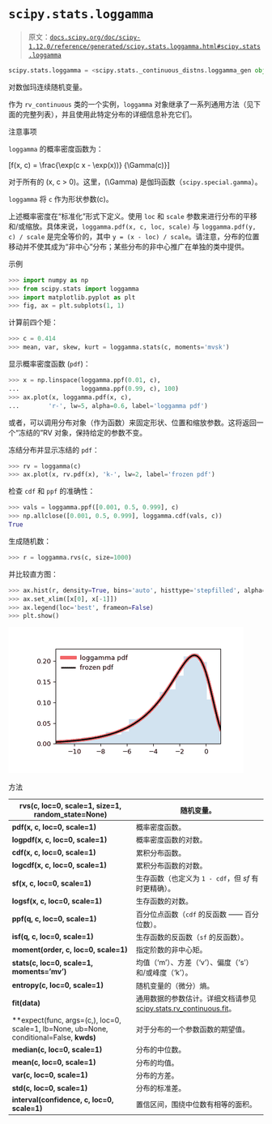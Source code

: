# `scipy.stats.loggamma`

> 原文：[`docs.scipy.org/doc/scipy-1.12.0/reference/generated/scipy.stats.loggamma.html#scipy.stats.loggamma`](https://docs.scipy.org/doc/scipy-1.12.0/reference/generated/scipy.stats.loggamma.html#scipy.stats.loggamma)

```py
scipy.stats.loggamma = <scipy.stats._continuous_distns.loggamma_gen object>
```

对数伽玛连续随机变量。

作为 `rv_continuous` 类的一个实例，`loggamma` 对象继承了一系列通用方法（见下面的完整列表），并且使用此特定分布的详细信息补充它们。

注意事项

`loggamma` 的概率密度函数为：

\[f(x, c) = \frac{\exp(c x - \exp(x))} {\Gamma(c)}\]

对于所有的 \(x, c > 0\)。这里，\(\Gamma\) 是伽玛函数（`scipy.special.gamma`）。

`loggamma` 将 `c` 作为形状参数\(c\)。

上述概率密度在“标准化”形式下定义。使用 `loc` 和 `scale` 参数来进行分布的平移和/或缩放。具体来说，`loggamma.pdf(x, c, loc, scale)` 与 `loggamma.pdf(y, c) / scale` 是完全等价的，其中 `y = (x - loc) / scale`。请注意，分布的位置移动并不使其成为“非中心”分布；某些分布的非中心推广在单独的类中提供。

示例

```py
>>> import numpy as np
>>> from scipy.stats import loggamma
>>> import matplotlib.pyplot as plt
>>> fig, ax = plt.subplots(1, 1) 
```

计算前四个矩：

```py
>>> c = 0.414
>>> mean, var, skew, kurt = loggamma.stats(c, moments='mvsk') 
```

显示概率密度函数 (`pdf`)：

```py
>>> x = np.linspace(loggamma.ppf(0.01, c),
...                 loggamma.ppf(0.99, c), 100)
>>> ax.plot(x, loggamma.pdf(x, c),
...        'r-', lw=5, alpha=0.6, label='loggamma pdf') 
```

或者，可以调用分布对象（作为函数）来固定形状、位置和缩放参数。这将返回一个“冻结的”RV 对象，保持给定的参数不变。

冻结分布并显示冻结的 `pdf`：

```py
>>> rv = loggamma(c)
>>> ax.plot(x, rv.pdf(x), 'k-', lw=2, label='frozen pdf') 
```

检查 `cdf` 和 `ppf` 的准确性：

```py
>>> vals = loggamma.ppf([0.001, 0.5, 0.999], c)
>>> np.allclose([0.001, 0.5, 0.999], loggamma.cdf(vals, c))
True 
```

生成随机数：

```py
>>> r = loggamma.rvs(c, size=1000) 
```

并比较直方图：

```py
>>> ax.hist(r, density=True, bins='auto', histtype='stepfilled', alpha=0.2)
>>> ax.set_xlim([x[0], x[-1]])
>>> ax.legend(loc='best', frameon=False)
>>> plt.show() 
```

![../../_images/scipy-stats-loggamma-1.png](img/8460731045d989b2551725438a6f7729.png)

方法

| **rvs(c, loc=0, scale=1, size=1, random_state=None)** | 随机变量。 |
| --- | --- |
| **pdf(x, c, loc=0, scale=1)** | 概率密度函数。 |
| **logpdf(x, c, loc=0, scale=1)** | 概率密度函数的对数。 |
| **cdf(x, c, loc=0, scale=1)** | 累积分布函数。 |
| **logcdf(x, c, loc=0, scale=1)** | 累积分布函数的对数。 |
| **sf(x, c, loc=0, scale=1)** | 生存函数（也定义为 `1 - cdf`，但 *sf* 有时更精确）。 |
| **logsf(x, c, loc=0, scale=1)** | 生存函数的对数。 |
| **ppf(q, c, loc=0, scale=1)** | 百分位点函数（`cdf` 的反函数 —— 百分位数）。 |
| **isf(q, c, loc=0, scale=1)** | 生存函数的反函数（`sf` 的反函数）。 |
| **moment(order, c, loc=0, scale=1)** | 指定阶数的非中心矩。 |
| **stats(c, loc=0, scale=1, moments=’mv’)** | 均值（‘m’）、方差（‘v’）、偏度（‘s’）和/或峰度（‘k’）。 |
| **entropy(c, loc=0, scale=1)** | 随机变量的（微分）熵。 |
| **fit(data)** | 通用数据的参数估计。详细文档请参见 [scipy.stats.rv_continuous.fit](https://docs.scipy.org/doc/scipy/reference/generated/scipy.stats.rv_continuous.fit.html#scipy.stats.rv_continuous.fit)。 |
| **expect(func, args=(c,), loc=0, scale=1, lb=None, ub=None, conditional=False, **kwds)** | 对于分布的一个参数函数的期望值。 |
| **median(c, loc=0, scale=1)** | 分布的中位数。 |
| **mean(c, loc=0, scale=1)** | 分布的均值。 |
| **var(c, loc=0, scale=1)** | 分布的方差。 |
| **std(c, loc=0, scale=1)** | 分布的标准差。 |
| **interval(confidence, c, loc=0, scale=1)** | 置信区间，围绕中位数有相等的面积。 |
